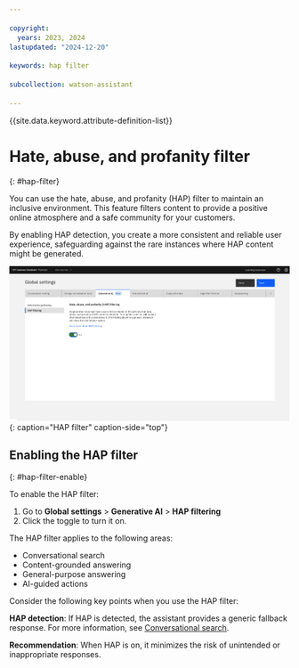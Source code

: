 ```yaml
---

copyright:
  years: 2023, 2024
lastupdated: "2024-12-20"

keywords: hap filter

subcollection: watson-assistant

---
```


{{site.data.keyword.attribute-definition-list}}

# Hate, abuse, and profanity filter
{: #hap-filter}

You can use the hate, abuse, and profanity (HAP) filter to maintain an inclusive environment. This feature filters content to provide a positive online atmosphere and a safe community for your customers. 

By enabling HAP detection, you create a more consistent and reliable user experience, safeguarding against the rare instances where HAP content might be generated. 

![HAP filter](images/hap-filter.png){: caption="HAP filter" caption-side="top"}

## Enabling the HAP filter
{: #hap-filter-enable}

To enable the HAP filter:

1. Go to **Global settings** > **Generative AI** > **HAP filtering**
1. Click the toggle to turn it on.

The HAP filter applies to the following areas:

- Conversational search
- Content-grounded answering
- General-purpose answering
- AI-guided actions

Consider the following key points when you use the HAP filter:

**HAP detection**: If HAP is detected, the assistant provides a generic fallback response. For more information, see [Conversational search](/docs/watson-assistant?topic=watson-assistant-conversational-search).

**Recommendation**: When HAP is on, it minimizes the risk of unintended or inappropriate responses.
